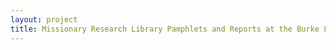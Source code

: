 ```yaml
--- 
layout: project 
title: Missionary Research Library Pamphlets and Reports at the Burke Library
---
```



